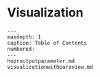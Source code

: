 # Visualization


```{toctree}
---
maxdepth: 1
caption: Table of Contents
numbered:
---
hoproutputparameter.md
visualizationwithparaview.md
```